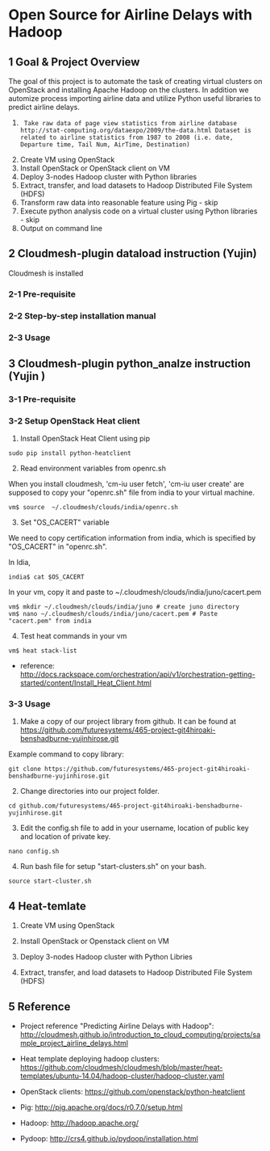 # Open Source for Airline Delays with Hadoop

## 1 Goal & Project Overview
The goal of this project is to automate the task of creating virtual clusters on OpenStack and installing Apache Hadoop on the clusters. In addition we automize process importing airline data and utilize Python useful libraries to predict airline delays. 


1.      Take raw data of page view statistics from airline database http://stat-computing.org/dataexpo/2009/the-data.html Dataset is related to airline statistics from 1987 to 2008 (i.e. date, Departure time, Tail Num, AirTime, Destination) 
2.	Create VM using OpenStack 
3.	Install OpenStack or OpenStack client on VM
4.	Deploy 3-nodes Hadoop cluster with Python libraries
5.	Extract, transfer, and load datasets to Hadoop Distributed File System (HDFS)
6.	Transform raw data into reasonable feature using Pig - skip
7.	Execute python analysis code on a virtual cluster using Python libraries - skip
8.	Output on command line



## 2 Cloudmesh-plugin dataload instruction (Yujin)

Cloudmesh is installed

### 2-1 Pre-requisite    


### 2-2 Step-by-step installation manual


### 2-3 Usage



## 3 Cloudmesh-plugin python_analze instruction (Yujin )

### 3-1 Pre-requisite    


### 3-2 Setup OpenStack Heat client

1. Install OpenStack Heat Client using pip

```
sudo pip install python-heatclient
```

2. Read environment variables from openrc.sh

When you install cloudmesh, 'cm-iu user fetch', 'cm-iu user create' are supposed to copy your "openrc.sh" file from india to your virtual machine. 

```
vm$ source  ~/.cloudmesh/clouds/india/openrc.sh  
```
3. Set "OS_CACERT" variable

We need to copy certification information from india, which is specified by "OS_CACERT" in "openrc.sh".

In Idia, 
```
india$ cat $OS_CACERT
```

In your vm, copy it and paste to ~/.cloudmesh/clouds/india/juno/cacert.pem

```
vm$ mkdir ~/.cloudmesh/clouds/india/juno # create juno directory
vm$ nano ~/.cloudmesh/clouds/india/juno/cacert.pem # Paste "cacert.pem" from india
```

4. Test heat commands in your vm

```
vm$ heat stack-list
```

* reference: http://docs.rackspace.com/orchestration/api/v1/orchestration-getting-started/content/Install_Heat_Client.html

### 3-3 Usage



1) Make a copy of our project library from github. It can be found at
https://github.com/futuresystems/465-project-git4hiroaki-benshadburne-yujinhirose.git

Example command to copy library:
```
git clone https://github.com/futuresystems/465-project-git4hiroaki-benshadburne-yujinhirose.git
```

2) Change directories into our project folder.

```
cd github.com/futuresystems/465-project-git4hiroaki-benshadburne-yujinhirose.git
```

3) Edit the config.sh file to add in your username, location of public key and location of private key.

```
nano config.sh
```

4) Run bash file for setup "start-clusters.sh" on your bash.

```
source start-cluster.sh
```

## 4 Heat-temlate


1.	Create VM using OpenStack 

2.	Install OpenStack or Openstack client on VM

3.	Deploy 3-nodes Hadoop cluster with Python Libries

4.	Extract, transfer, and load datasets to Hadoop Distributed File System (HDFS)


## 5 Reference


- Project reference "Predicting Airline Delays with Hadoop": http://cloudmesh.github.io/introduction_to_cloud_computing/projects/sample_project_airline_delays.html

- Heat template deploying hadoop clusters:  https://github.com/cloudmesh/cloudmesh/blob/master/heat-templates/ubuntu-14.04/hadoop-cluster/hadoop-cluster.yaml 

- OpenStack clients: https://github.com/openstack/python-heatclient

- Pig: http://pig.apache.org/docs/r0.7.0/setup.html

- Hadoop: http://hadoop.apache.org/

- Pydoop: http://crs4.github.io/pydoop/installation.html
